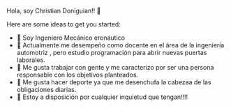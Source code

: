 Hola, soy Christian Doniguian!! 👋



Here are some ideas to get you started:

- 🔭 Soy Ingeniero Mecánico eronáutico
- 🌱 Actualmente me desempeño como docente en el área de la ingeniería automotriz , pero estudio programación para abrir nuevas puertas laborales.
- 👯 Me gusta trabajar con gente y me caracterizo por ser una persona responsable con los objetivos planteados.
- 🤔 Me gusta hacer deporte ya que me desenchufa la cabezaa de las obligaciones diarias.
- 💬 Estoy a disposición por cualquier inquietud que tengan!!!!
